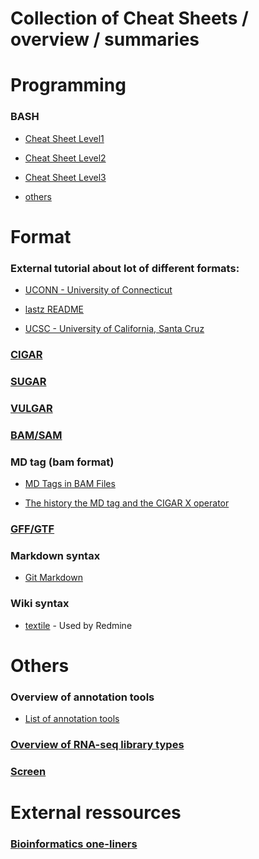 Collection of Cheat Sheets / overview / summaries
===========================

# Programming

### BASH
 * [Cheat Sheet Level1](https://github.com/NBISweden/GAAS/blob/master/annotation/CheatSheet/Bash_cheat_%20sheet_level1.pdf)

 * [Cheat Sheet Level2](https://github.com/NBISweden/GAAS/blob/master/annotation/CheatSheet/Bash_cheat_%20sheet_level2.pdf) 

 * [Cheat Sheet Level3](https://github.com/NBISweden/GAAS/blob/master/annotation/CheatSheet/Bash_cheat_%20sheet_level3.pdf) 
 
 * [others](bash_other.md)
 
# Format

### External tutorial about lot of different formats:
 * [UCONN - University of Connecticut](https://bioinformatics.uconn.edu/resources-and-events/tutorials-2/file-formats-tutorial/)
 
 * [lastz README](http://www.bx.psu.edu/~rsharris/lastz/newer/README.lastz-1.02.40.html#ex_cigar)
 
 * [UCSC - University of California, Santa Cruz](https://genome.ucsc.edu/FAQ/FAQformat.html)

### [CIGAR](cigar.md)
### [SUGAR](sugar.md)
### [VULGAR](vulgar.md)
### [BAM/SAM](https://samtools.github.io/hts-specs/SAMv1.pdf)
### MD tag (bam format)
 * [MD Tags in BAM Files](https://github.com/vsbuffalo/devnotes/wiki/The-MD-Tag-in-BAM-Files)
    
 * [The history the MD tag and the CIGAR X operator](http://lh3.github.io/2018/03/27/the-history-the-cigar-x-operator-and-the-md-tag)
### [GFF/GTF](gxf.md)
### Markdown syntax
  * [Git Markdown](https://guides.github.com/features/mastering-markdown/)
### Wiki syntax
  * [textile](https://textile-lang.com) - Used by Redmine
  
# Others

### Overview of annotation tools
 * [List of annotation tools](https://github.com/NBISweden/GAAS/blob/master/annotation/CheatSheet/annotation_tools.md)

### [Overview of RNA-seq library types](rnaseq_library_types.md)

### [Screen](screen.md)

# External ressources

### [Bioinformatics one-liners](https://github.com/stephenturner/oneliners)
